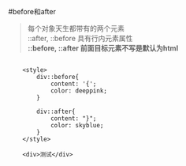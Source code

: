 #before和after

>每个对象天生都带有的两个元素<br/>
>::after, ::before 具有行内元素属性<br/>
>**::before, ::after 前面目标元素不写是默认为html**


```
		
	<style>
		div::before{
			content: '{';
			color: deeppink;
		}
		
		div::after{
			content: "}";
			color: skyblue;
		}
	</style>
		
	<div>测试</div>
```